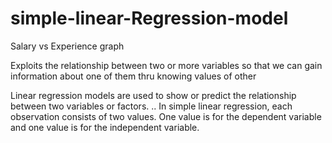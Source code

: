 # simple-linear-Regression-model
Salary vs Experience  graph

Exploits the relationship between two or more
variables so that we can gain information about one of
them thru knowing values of other 

Linear regression models are used to show or predict the relationship between two variables or factors. .. In simple linear regression, each observation consists of two values. One value is for the dependent variable and one value is for the independent variable.

